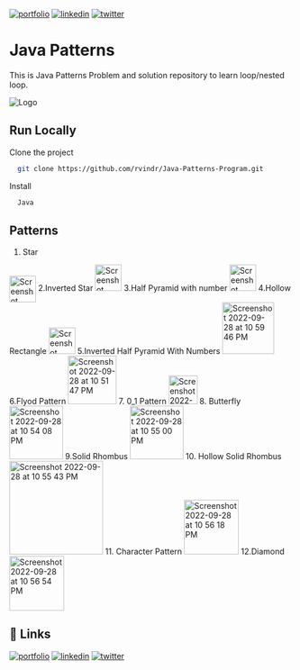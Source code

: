 [![portfolio](https://img.shields.io/badge/my_portfolio-000?style=for-the-badge&logo=ko-fi&logoColor=white)](https://rvindr.github.io/Ravinder/)
[![linkedin](https://img.shields.io/badge/linkedin-0A66C2?style=for-the-badge&logo=linkedin&logoColor=white)](https://www.linkedin.com/in/rvindrvrma/)
[![twitter](https://img.shields.io/badge/youtube-1DA1F2?style=for-the-badge&logo=youtube&logoColor=red)](https://www.youtube.com/c/RviTech)

# Java Patterns

This is Java Patterns Problem and solution repository to learn loop/nested loop.


![Logo](https://cdn.icon-icons.com/icons2/2699/PNG/512/java_logo_icon_168609.png)


## Run Locally

Clone the project

```bash
  git clone https://github.com/rvindr/Java-Patterns-Program.git
```


Install

```bash
  Java
```
## Patterns
1. Star
<img width="47" alt="Screenshot 2022-09-28 at 10 43 25 PM" align="center" src="https://user-images.githubusercontent.com/94466691/192846565-387b34af-3bb4-4941-bead-00b26da001fe.png">
2.Inverted Star
<img width="47" alt="Screenshot 2022-09-28 at 10 46 14 PM" src="https://user-images.githubusercontent.com/94466691/192847081-57e24ca0-de05-4d3c-8943-6cd34501a086.png">
3.Half Pyramid with number
<img width="47" alt="Screenshot 2022-09-28 at 10 47 08 PM" src="https://user-images.githubusercontent.com/94466691/192847211-c09251f1-b0ca-41a7-a38e-9d5135f4708a.png">
4.Hollow Rectangle
<img width="47" alt="Screenshot 2022-09-28 at 10 47 56 PM" src="https://user-images.githubusercontent.com/94466691/192850040-d8d10b99-e5c8-42af-a4a6-0b711d768bb4.png">
5.Inverted Half Pyramid With Numbers
<img width="92" alt="Screenshot 2022-09-28 at 10 59 46 PM" src="https://user-images.githubusercontent.com/94466691/192850161-f0f3d12f-97e1-49a4-bec7-038ac08ed7ba.png">
6.Flyod Pattern
<img width="86" alt="Screenshot 2022-09-28 at 10 51 47 PM" src="https://user-images.githubusercontent.com/94466691/192848117-ccdedb8c-f7c6-4b15-aa03-85b43b92e92e.png">
7. 0_1 Pattern
<img width="51" alt="Screenshot 2022-09-28 at 10 53 11 PM" src="https://user-images.githubusercontent.com/94466691/192848336-44d570cf-e8cb-40ed-a38d-bac45b2c7404.png">
 8. Butterfly
<img width="95" alt="Screenshot 2022-09-28 at 10 54 08 PM" src="https://user-images.githubusercontent.com/94466691/192848509-18f91cf2-897a-400a-8e99-c19502486df3.png">
9.Solid Rhombus
<img width="95" alt="Screenshot 2022-09-28 at 10 55 00 PM" src="https://user-images.githubusercontent.com/94466691/192848666-6cb3b084-a142-4b6b-ad8e-5d73482a2c3b.png">
10. Hollow Solid Rhombus
<img width="166" alt="Screenshot 2022-09-28 at 10 55 43 PM" src="https://user-images.githubusercontent.com/94466691/192848829-66d3879a-1c04-4ccb-8724-796a6432093e.png">
11. Character Pattern
<img width="97" alt="Screenshot 2022-09-28 at 10 56 18 PM" src="https://user-images.githubusercontent.com/94466691/192848956-3402acf0-8872-489d-bfb5-26e51b769980.png">
12.Diamond
<img width="97" alt="Screenshot 2022-09-28 at 10 56 54 PM" src="https://user-images.githubusercontent.com/94466691/192849070-e8a7f401-43c7-4178-b126-7648b3c3e5d4.png">


## 🔗 Links
[![portfolio](https://img.shields.io/badge/my_portfolio-000?style=for-the-badge&logo=ko-fi&logoColor=white)](https://rvindr.github.io/Ravinder/)
[![linkedin](https://img.shields.io/badge/linkedin-0A66C2?style=for-the-badge&logo=linkedin&logoColor=white)](https://www.linkedin.com/in/rvindrvrma/)
[![twitter](https://img.shields.io/badge/youtube-1DA1F2?style=for-the-badge&logo=youtube&logoColor=red)](https://www.youtube.com/c/RviTech)
